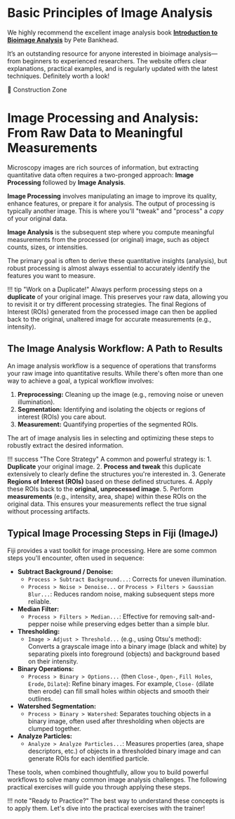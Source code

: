 
# Basic Principles of Image Analysis
We highly recommend the excellent image analysis book [**Introduction to Bioimage Analysis**](https://bioimagebook.github.io/index.html) by Pete Bankhead.

It’s an outstanding resource for anyone interested in bioimage analysis—from beginners to experienced researchers. The website offers clear explanations, practical examples, and is regularly updated with the latest techniques. Definitely worth a look!

🚧 Construction Zone


# Image Processing and Analysis: From Raw Data to Meaningful Measurements

Microscopy images are rich sources of information, but extracting quantitative data often requires a two-pronged approach: **Image Processing** followed by **Image Analysis**.

**Image Processing** involves manipulating an image to improve its quality, enhance features, or prepare it for analysis. The output of processing is typically another image. This is where you'll "tweak" and "process" a *copy* of your original data.

**Image Analysis** is the subsequent step where you compute meaningful measurements from the processed (or original) image, such as object counts, sizes, or intensities.

The primary goal is often to derive these quantitative insights (analysis), but robust processing is almost always essential to accurately identify the features you want to measure.

!!! tip "Work on a Duplicate!"
    Always perform processing steps on a **duplicate** of your original image. This preserves your raw data, allowing you to revisit it or try different processing strategies. The final Regions of Interest (ROIs) generated from the processed image can then be applied back to the original, unaltered image for accurate measurements (e.g., intensity).

## The Image Analysis Workflow: A Path to Results

An image analysis workflow is a sequence of operations that transforms your raw image into quantitative results. While there's often more than one way to achieve a goal, a typical workflow involves:

1.  **Preprocessing:** Cleaning up the image (e.g., removing noise or uneven illumination).
2.  **Segmentation:** Identifying and isolating the objects or regions of interest (ROIs) you care about.
3.  **Measurement:** Quantifying properties of the segmented ROIs.

The art of image analysis lies in selecting and optimizing these steps to robustly extract the desired information.

!!! success "The Core Strategy"
    A common and powerful strategy is:
    1. **Duplicate** your original image.
    2. **Process and tweak** this duplicate extensively to clearly define the structures you're interested in.
    3. Generate **Regions of Interest (ROIs)** based on these defined structures.
    4. Apply these ROIs back to the **original, unprocessed image**.
    5. Perform **measurements** (e.g., intensity, area, shape) within these ROIs on the original data. This ensures your measurements reflect the true signal without processing artifacts.

## Typical Image Processing Steps in Fiji (ImageJ)

Fiji provides a vast toolkit for image processing. Here are some common steps you'll encounter, often used in sequence:

* **Subtract Background / Denoise:**
    * `Process > Subtract Background...`: Corrects for uneven illumination.
    * `Process > Noise > Denoise...` or `Process > Filters > Gaussian Blur...`: Reduces random noise, making subsequent steps more reliable.
* **Median Filter:**
    * `Process > Filters > Median...`: Effective for removing salt-and-pepper noise while preserving edges better than a simple blur.
* **Thresholding:**
    * `Image > Adjust > Threshold...` (e.g., using Otsu's method): Converts a grayscale image into a binary image (black and white) by separating pixels into foreground (objects) and background based on their intensity.
* **Binary Operations:**
    * `Process > Binary > Options...` (then `Close-`, `Open-`, `Fill Holes`, `Erode`, `Dilate`): Refine binary images. For example, `Close-` (dilate then erode) can fill small holes within objects and smooth their outlines.
* **Watershed Segmentation:**
    * `Process > Binary > Watershed`: Separates touching objects in a binary image, often used after thresholding when objects are clumped together.
* **Analyze Particles:**
    * `Analyze > Analyze Particles...`: Measures properties (area, shape descriptors, etc.) of objects in a thresholded binary image and can generate ROIs for each identified particle.

These tools, when combined thoughtfully, allow you to build powerful workflows to solve many common image analysis challenges. The following practical exercises will guide you through applying these steps.

!!! note "Ready to Practice?"
    The best way to understand these concepts is to apply them. Let's dive into the practical exercises with the trainer!